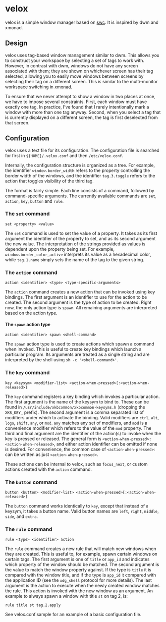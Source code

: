 velox
=====
velox is a simple window manager based on
[swc](http://github.com/michaelforney/swc). It is inspired by dwm and xmonad.

Design
------
velox uses tag-based window management similar to dwm. This allows you to
construct your workspace by selecting a set of tags to work with. However, in
contrast with dwm, windows do not have any screen associated with them; they are
shown on whichever screen has their tag selected, allowing you to easily move
windows between screens by selecting their tag on a different screen. This is
similar to the multi-monitor workspace switching in xmonad.

To ensure that we never attempt to show a window in two places at once, we have
to impose several constraints. First, each window must have exactly one tag. In
practice, I've found that I rarely intentionally mark a window with more than
one tag anyway. Second, when you select a tag that is currently displayed on a
different screen, the tag is first deselected from that screen.

Configuration
-------------
velox uses a text file for its configuration. The configuration file is
searched for first in `${HOME}/.velox.conf` and then `/etc/velox.conf`.

Internally, the configuration structure is organized as a tree. For example, the
identifier `window.border_width` refers to the property controlling the border
width of the windows, and the identifier `tag.3.toggle` refers to the action
that toggles visibility of the third tag.

The format is fairly simple. Each line consists of a command, followed by
command-specific arguments. The currently available commands are `set`,
`action`, `key`, `button` and `rule`.

### The `set` command
    set <property> <value>

The `set` command is used to set the value of a property. It takes as its first
argument the identifier of the property to set, and as its second argument the
new value. The interpretation of the strings provided as values is dependent
upon the property being set. For example, `window.border_color_active`
interprets its value as a hexadecimal color, while `tag.1.name` simply sets the
name of the tag to the given string.

### The `action` command
    action <identifier> <type> <type-specific-arguments>

The `action` command creates a new action that can be invoked using key
bindings. The first argument is an identifier to use for the action to be
created. The second argument is the type of action to be created. Right now, the
only action type is `spawn`. All remaining arguments are interpreted based on
the action type.

#### The `spawn` action type
    action <identifier> spawn <shell-command>

The `spawn` action type is used to create actions which spawn a command when
invoked. This is useful to create key bindings which launch a particular
program. Its arguments are treated as a single string and are interpreted by the
shell using `sh -c '<shell-command>'`.

### The `key` command
    key <keysym> <modifier-list> <action-when-pressed>[:<action-when-released>]

The `key` command registers a key binding which invokes a particular action. The
first argument is the name of the keysym to bind to. These can be found in
`/usr/include/xkbcommon/xkbcommon-keysyms.h` (dropping the `XKB_KEY_` prefix).
The second argument is a comma separated list of modifiers under which to
activate the binding. Valid modifiers are `ctrl`, `alt`, `logo`, `shift`, `any`,
or `mod`. `any` matches any set of modifiers, and `mod` is a convenience
modifier which refers to the value of the `mod` property. The third and final
argument are the identifier of the action(s) to invoke when the key is pressed
or released. The general form is `<action-when-pressed>:<action-when-released>`,
and either action identifier can be omitted if none is desired. For convenience,
the common case of `<action-when-pressed>:` can be written as just
`<action-when-pressed>`.

These actions can be internal to velox, such as `focus_next`, or
custom actions created with the `action` command.

### The `button` command
    button <button> <modifier-list> <action-when-pressed>[:<action-when-released>]

The `button` command works identically to `key`, except that instead of a
keysym, it takes a button name. Valid button names are `left`, `right`,
`middle`, `side`, and `extra`.

### The `rule` command
    rule <type> <identifier> action

The `rule` command creates a new rule that will match new windows when they are
created. This is useful to, for example, spawn certain windows on certain tags.
The first argument is one of `title` or `app_id` and indicates which property of
the window should be matched. The second argument is the value to match the
window property against. If the type is `title` it is compared with the window
title, and if the type is `app_id` it compared with the application ID (see the
`xdg_shell` protocol for more details). The last argument is the action to
execute when the newly created window matches the rule. This action is invoked
with the new window as an argument. An example to always spawn a window with
title `st` on tag 2, is:

    rule title st tag.2.apply

See velox.conf.sample for an example of a basic configuration file.

<!-- vim: set ft=markdown tw=80 spell : -->
